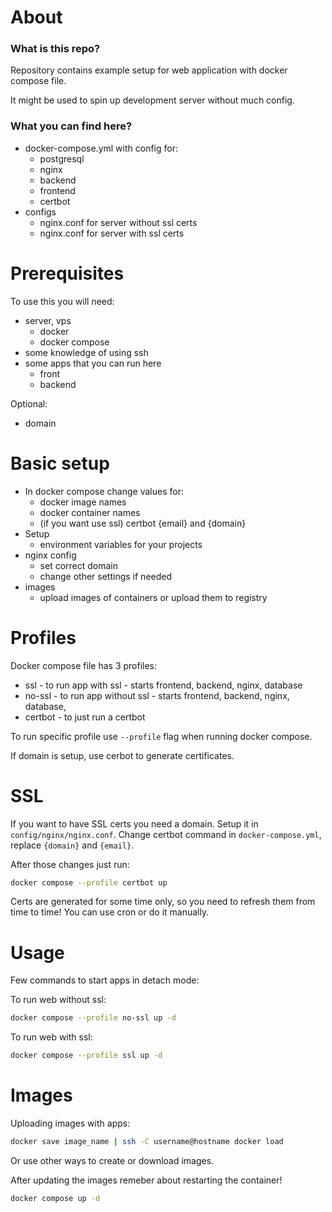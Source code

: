 # About
### What is this repo?
Repository contains example setup for web application with docker compose file.

It might be used to spin up development server without much config.

### What you can find here?
- docker-compose.yml with config for:
    - postgresql
    - nginx
    - backend
    - frontend
    - certbot
- configs
    - nginx.conf for server without ssl certs
    - nginx.conf for server with ssl certs

# Prerequisites
To use this you will need:
- server, vps
    - docker 
    - docker compose
- some knowledge of using ssh
- some apps that you can run here
    - front
    - backend

Optional:
- domain

# Basic setup
- In docker compose change values for:
    - docker image names
    - docker container names
    - (if you want use ssl) certbot {email} and {domain}
- Setup
    - environment variables for your projects
- nginx config
    - set correct domain
    - change other settings if needed
- images
    - upload images of containers or upload them to registry

# Profiles
Docker compose file has 3 profiles:
- ssl - to run app with ssl - starts frontend, backend, nginx, database
- no-ssl - to run app without ssl - starts frontend, backend, nginx, database,
- certbot - to just run a certbot

To run specific profile use `--profile` flag when running docker compose.

If domain is setup, use cerbot to generate certificates.

# SSL
If you want to have SSL certs you need a domain. Setup it in `config/nginx/nginx.conf`.
Change certbot command in `docker-compose.yml`, replace `{domain}` and `{email}`.

After those changes just run:
```bash
docker compose --profile certbot up
```

Certs are generated for some time only, so you need to refresh them from time to time! You can use cron or do it manually.

# Usage
Few commands to start apps in detach mode:

To run web without ssl:
```bash
docker compose --profile no-ssl up -d
```

To run web with ssl:
```bash
docker compose --profile ssl up -d
```


# Images
Uploading images with apps:

```bash
docker save image_name | ssh -C username@hostname docker load
```

Or use other ways to create or download images.

After updating the images remeber about restarting the container!

```bash
docker compose up -d
```
